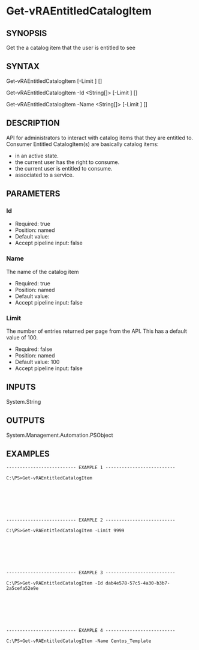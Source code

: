 # Get-vRAEntitledCatalogItem

## SYNOPSIS
    
Get the a catalog item that the user is entitled to see

## SYNTAX
 Get-vRAEntitledCatalogItem [-Limit <String>] [<CommonParameters>] Get-vRAEntitledCatalogItem -Id <String[]> [-Limit <String>] [<CommonParameters>] Get-vRAEntitledCatalogItem -Name <String[]> [-Limit <String>] [<CommonParameters>]    

## DESCRIPTION

API for administrators to interact with catalog items that they are entitled to. Consumer Entitled CatalogItem(s) are basically catalog items:
- in an active state.
- the current user has the right to consume.
- the current user is entitled to consume.
- associated to a service.

## PARAMETERS


### Id


* Required: true
* Position: named
* Default value: 
* Accept pipeline input: false

### Name

The name of the catalog item

* Required: true
* Position: named
* Default value: 
* Accept pipeline input: false

### Limit

The number of entries returned per page from the API. This has a default value of 100.

* Required: false
* Position: named
* Default value: 100
* Accept pipeline input: false

## INPUTS

System.String

## OUTPUTS

System.Management.Automation.PSObject

## EXAMPLES
```
-------------------------- EXAMPLE 1 --------------------------

C:\PS>Get-vRAEntitledCatalogItem







-------------------------- EXAMPLE 2 --------------------------

C:\PS>Get-vRAEntitledCatalogItem -Limit 9999







-------------------------- EXAMPLE 3 --------------------------

C:\PS>Get-vRAEntitledCatalogItem -Id dab4e578-57c5-4a30-b3b7-2a5cefa52e9e







-------------------------- EXAMPLE 4 --------------------------

C:\PS>Get-vRAEntitledCatalogItem -Name Centos_Template
```

